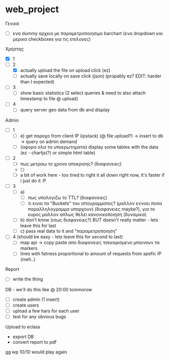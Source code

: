 # web_project

Γενικά
  - [ ] ενα dummy αρχειο με παραμετροποιησιμο barchart (ενα dropdown και μερικα checkboxes για τις επιλογες)

Χρήστης
 - [x] 1
 - [ ] 2
    - [x] actually upload the file on upload click (ez)
    - [ ] actually save locally on save click (json) (propably ez? EDIT: harder than I expected)
 - [ ] 3
    - [ ] show basic statistics (2 select queries & need to also attach timestamp to file @ upload)
 - [ ] 4
    - [ ] query server geo data from db and display
 
 Admin
 - [ ] 1
    - [ ] e) get παροχο from client IP (ipstack) (@ file upload?) -> insert to db -> query on admin demand
    - [ ] (αφορα ολα τα υποερωτηματα) display some tables with the data (ez - chartjs(?) or simple html table)
 - [ ] 2
    - [ ] πως μετραω το χρονο αποκρισης? (διαφανειες)
    - [ ] 
    - [ ] a bit of work here - too tired to right it all down right now, it's faster if i just do it :P
 - [ ] 3
     - [ ] a) 
        - [ ] πως υπολογιζω το TTL? (διαφανειες)
        - [ ] τι ειναι τα "Buckets" του ιστογραμματος? (μαλλον εννοει ποσα παραλληλογραμμα υπαρχουν) (διαφανειες maybe?), για το ευρος μαλλον απλως θελει κανονικοποιηση              (δυναμικα)
    - [ ] b) don't know (ισως διαφανειες?) BUT doesn't really matter - lets leave this for last
    - [ ] c) pass real data to it and "παραμετροποιηση"
-[ ] 4 (should be easy - lets leave this for second to last)
    - [ ] map api -> copy paste απο διαφανειες τσεκαρισμενο μπαινουν τα markers
    - [ ] lines with fatness proportional to amount of requests from spefic IP (meh..)
    
Report
- [ ] write the thing
    
DB - we'll do this like @ 20:00 tommorow
- [ ] create admin (1 insert)
- [ ] create users 
- [ ] upload a few hars for each user
- [ ] test for any obvious bugs

Upload to eclass
- export DB
- convert report to pdf

gg wp
10/10 would play again
